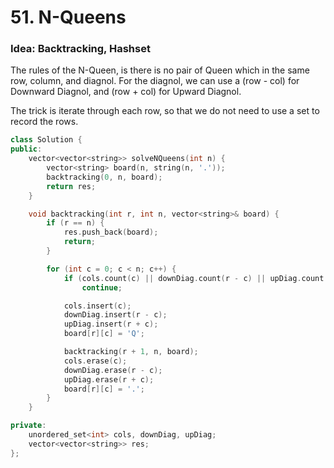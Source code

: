 # 51. N-Queens

### Idea: Backtracking, Hashset

The rules of the N-Queen, is there is no pair of Queen which in the same row, column, and diagnol. 
For the diagnol, we can use a (row - col) for Downward Diagnol, and (row + col) for Upward Diagnol. 

The trick is iterate through each row, so that we do not need to use a set to record the rows. 
``` cpp
class Solution {
public:
    vector<vector<string>> solveNQueens(int n) {
        vector<string> board(n, string(n, '.')); 
        backtracking(0, n, board); 
        return res; 
    }

    void backtracking(int r, int n, vector<string>& board) {
        if (r == n) {
            res.push_back(board); 
            return; 
        }

        for (int c = 0; c < n; c++) {
            if (cols.count(c) || downDiag.count(r - c) || upDiag.count(r + c))
                continue; 

            cols.insert(c); 
            downDiag.insert(r - c); 
            upDiag.insert(r + c); 
            board[r][c] = 'Q'; 

            backtracking(r + 1, n, board); 
            cols.erase(c); 
            downDiag.erase(r - c); 
            upDiag.erase(r + c); 
            board[r][c] = '.'; 
        }
    }

private: 
    unordered_set<int> cols, downDiag, upDiag; 
    vector<vector<string>> res; 
};
```

